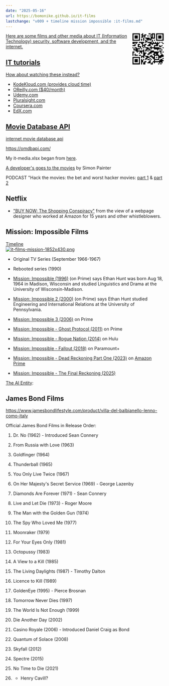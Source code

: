 ```yaml
---
date: "2025-05-16"
url: https://bomonike.github.io/it-films
lastchange: "v009 + timeline mission impossible :it-films.md"
---
```


<a target="_blank" href="https://bomonike.github.io/it-films"><img align="right" width="100" height="100" alt="it-films-qr.png" src="https://github.com/bomonike/bomonike.github.io/blob/master/images/it-films-qr.png?raw=true" />
Here are some films and other media about IT (Information Technology) security, software development, and the internet.

## IT tutorials

How about watching these instead?

* KodeKloud.com (provides cloud time)
* OReilly.com ($40/month)
* Udemy.com
* Pluralsight.com
* Coursera.com
* EdX.com

## Movie Database API

internet movie database api

https://omdbapi.com/

My it-media.xlsx began from <a target="_blank" href="https://alfilatov.com/awesome-IT-films/#/build/movies?id=disconnect">here</a>.

<a target="_blank" href="https://vimeo.com/998770915">A developer's goes to the movies</a>
by Simon Painter

PODCAST</a> "Hack the movies: the bet and worst hacker movies: <a target="_blank" href="https://www.compromisingpositions.co.uk/podcast/episode-38-hack-the-planet">part 1</a> & <a target="_blank" href="https://www.compromisingpositions.co.uk/podcast/episode-55-the-best-and-worst-hacker-movies">part 2</a>

## Netflix

* <a target="_blank" href="https://www.netflix.com/watch/81554996/">"BUY NOW: The Shopping Conspiracy"</a>
from the view of a webpage designer who worked at Amazon for 15 years and other whistleblowers.

## Mission: Impossible Films

<a target="_blank" href="https://www.youtube.com/watch?v=CZZskbCtRTU&t=55m10s">Timeline<br /><img alt="it-films-mission-1852x430.png" src="https://res.cloudinary.com/dcajqrroq/image/upload/v1747464396/it-films-mission-1852x430_md34mx.png" /></a>

* Original TV Series (September 1966-1967)
* Rebooted series (1990)

* <a target="_blank" href="https://www.justwatch.com/us/movie/mission-impossible">Mission: Impossible (1996)</a> (on Prime) says Ethan Hunt was born Aug 18, 1964 in Madison, Wisconsin and studied Linguistics and Drama at the University of Wisconsin-Madison.
* <a target="_blank" href="https://www.justwatch.com/us/movie/m-i-2">Mission: Impossible 2 (2000)</a> (on Prime) says Ethan Hunt studied Engineering and International Relations at the University of Pennsylvania.
* <a target="_blank" href="https://www.justwatch.com/us/movie/mission-impossible-iii">Mission: Impossible 3 (2006)</a> on Prime
* <a target="_blank" href="https://www.justwatch.com/us/movie/mission-impossible-iv">Mission: Impossible - Ghost Protocol (2011)</a> on Prime
* <a target="_blank" href="https://www.justwatch.com/us/movie/mission-impossible-rogue-nation">Mission: Impossible - Rogue Nation (2014)</a> on Hulu
* <a target="_blank" href="https://www.justwatch.com/us/movie/mission-impossible-fallout">Mission: Impossible - Fallout (2018)</a> on Paramount+
* <a target="_blank" href="https://www.justwatch.com/us/movie/mission-impossible-7">Mission: Impossible - Dead Reckoning Part One (2023)</a> on <a target="_blank" href="https://www.amazon.com/gp/video/detail/amzn1.dv.gti.11311722-0576-4b19-b2fd-01561f3a3e4d?tag=amazon-us-ro-mac-chr-20&token=ADE07EB7B9E7DB86DEEEF0D5D4FC5F0B5FB44D3F">Amazon Prime</a>
* <a target="_blank" href="https://www.justwatch.com/us/movie/mission-impossible-8">Mission: Impossible - The Final Reckoning (2025)</a>

<a target="_blank" href="https://www.youtube.com/watch?v=D2G3d8T4elE&pp=0gcJCY0JAYcqIYzv">The AI Entity</a>:

## James Bond Films

https://www.jamesbondlifestyle.com/product/villa-del-balbianello-lenno-como-italy

Official James Bond Films in Release Order:

1. Dr. No (1962) - Introduced Sean Connery
1. From Russia with Love (1963)
1. Goldfinger (1964)
1. Thunderball (1965)
1. You Only Live Twice (1967)

1. On Her Majesty's Secret Service (1969) - George Lazenby
1. Diamonds Are Forever (1971) - Sean Connery

1. Live and Let Die (1973) - Roger Moore
1. The Man with the Golden Gun (1974)
1. The Spy Who Loved Me (1977)
1. Moonraker (1979)
1. For Your Eyes Only (1981)
1. Octopussy (1983)
1. A View to a Kill (1985)

1. The Living Daylights (1987) - Timothy Dalton
1. Licence to Kill (1989)

1. GoldenEye (1995) - Pierce Brosnan
1. Tomorrow Never Dies (1997)
1. The World Is Not Enough (1999)
1. Die Another Day (2002)

1. Casino Royale (2006) - Introduced Daniel Craig as Bond
1. Quantum of Solace (2008)
1. Skyfall (2012)
1. Spectre (2015)

1. No Time to Die (2021)

1. - Henry Cavill?